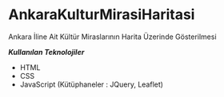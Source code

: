 # AnkaraKulturMirasiHaritasi
Ankara İline Ait Kültür Miraslarının Harita Üzerinde Gösterilmesi

<b><i>Kullanılan Teknolojiler</i></b>
<ul>
  <li>HTML</li>
  <li>CSS</li>
  <li>JavaScript (Kütüphaneler : JQuery, Leaflet)</li>
</ul>
